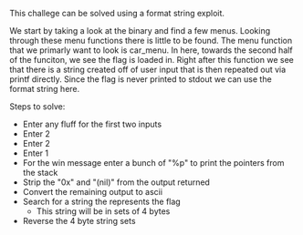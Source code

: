 This challege can be solved using a format string exploit.

We start by taking a look at the binary and find a few menus.
Looking through these menu functions there is little to be found.
The menu function that we primarly want to look is car_menu.
In here, towards the second half of the funciton, we see the flag is loaded in.
Right after this function we see that there is a string created off of user 
input that is then repeated out via printf directly. Since the flag is never 
printed to stdout we can use the format string here.

Steps to solve:
* Enter any fluff for the first two inputs
* Enter 2
* Enter 2 
* Enter 1
* For the win message enter a bunch of "%p" to print the pointers 
	from the stack
* Strip the "0x" and "(nil)" from the output returned
* Convert the remaining output to ascii
* Search for a string the represents the flag
	* This string will be in sets of 4 bytes
* Reverse the 4 byte string sets
